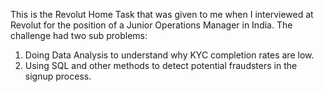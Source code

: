This is the Revolut Home Task that was given to me when I interviewed at Revolut for the position of a Junior Operations Manager in India. 
The challenge had two sub problems:
1. Doing Data Analysis to understand why KYC completion rates are low.
2. Using SQL and other methods to detect potential fraudsters in the signup process.
